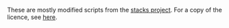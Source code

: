 These are mostly modified scripts from the [stacks project](https://github.com/stacks/stacks-project).
For a copy of the licence, see [here](https://github.com/stacks/stacks-project/blob/master/COPYING).

